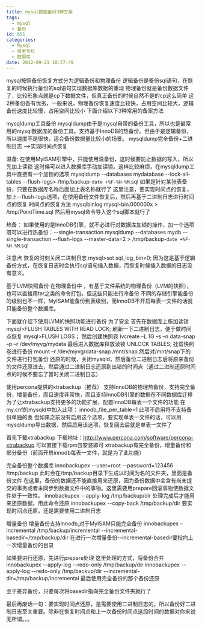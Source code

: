 ```yaml
---
title: mysql数据备份3种方案
tags:
  - mysql
  - 备份
id: 651
categories:
  - Mysql
  - 技术专栏
  - 数据库
date: 2012-09-21 10:57:49
---
```


 mysql按照备份恢复方式分为逻辑备份和物理备份
逻辑备份是备份sql语句，在恢复的时候执行备份的sql语句实现数据库数据的重现
物理备份就是备份数据文件了，比较形象点就是cp下数据文件，但真正备份的时候自然不是的cp这么简单
这2种备份各有优劣，一般来说，物理备份恢复速度比较快，占用空间比较大，逻辑备份速度比较慢，占用空间比较小
下面介绍以下3种常用的备案方法
 <!--more-->
mysqldump工具备份
mysqldump由于是mysql自带的备份工具，所以也是最常用的mysql数据库的备份工具。支持基于InnoDB的热备份。但由于是逻辑备份，所以速度不是很快，适合备份数据量比较小的场景。
mysqldump完全备份+二进制日志 —>实现时间点恢复

温备:
在使用MyISAM引擎中，只能使用温备份，这时候要防止数据的写入，所以先加上读锁
这时候可以进入数据库手动加读锁。这样比较麻烦，在mysqldump工具中直接有一个加锁的选项
mysqldump --databases mydatabase --lock-all-tables --flush-logs> /tmp/backup-`date +%F-%H-%M`.sql
如果是针对某张表备份，只要在数据库名称后面加上表名称就行了
这里注意，要实现时间点的恢复，加上--flush-logs选项，在使用备份文件恢复后，然后再基于二进制日志进行时间点的恢复
时间点的恢复方法
mysqlbinlog mysql-bin.000000x > /tmp/PointTime.sql
然后用mysql命令导入这个sql脚本就行了

热备：
如果使用的是InnoDB引擎，就不必进行对数据库加锁的操作，加一个选项既可以进行热备份：--single-transaction
mysqldump --databases mydb --single-transaction  --flush-logs --master-data=2 > /tmp/backup-`date +%F-%H-%M`.sql

注意点
恢复的时刻关闭二进制日志
mysql>set sql_log_bin=0;
因为这是基于逻辑备份方式，在恢复日志时会执行sql语句插入数据，而恢复时候插入数据的日志没有意义。

基于LVM快照备份
在物理备份中 ，有基于文件系统的物理备份（LVM的快照），也可以直接用tar之类的命令打包。但这些只能进行冷备份
不同的存储引擎能备份的级别也不一样，MyISAM能备份到表级别，而InnoDB不开启每表一文件的话就只能备份整个数据库。

下面就介绍下使用LVM的快照功能进行备份
为了安全 首先在数据库上施加读锁
mysql>FLUSH TABLES WITH READ LOCK;
刷新一下二进制日志，便于做时间点恢复
mysql>FLUSH LOGS；
然后创建快照卷
lvcreate –L 1G –s –n data-snap –p –r /dev/myvg/mydata
最后进入数据库释放读锁
UNLOCK TABLES;
挂载快照卷进行备份
mount –r /dev/myvg/data-snap /mnt/snap
然后对/mnt/snap下的文件进行打包备份
还原的时候，关闭mysqld，然后备份二进制日志后将原来备份的文件还原进去，然后通过二进制日志还原到出错的时间点（通过二进制还原时间点的时候不要忘了暂时关闭二进制日志）

使用percona提供的xtrabackup（推荐）
支持InnoDB的物理热备份，支持完全备份，增量备份，而且速度非常快，而且支持InnoDB引擎的数据在不同数据库迁移
为了让xtrabackup支持更多的功能扩展，配置InnoDB每表一个文件的功能
在my.cnf的mysqld中加入此项： innodb_file_per_table=1
此项不启用将不支持备份单独的表
但如果之前没有启用这个选项，要实现单表一文件的话，可以用mysqldump导出数据，然后启用该选项，恢复回去后就是单表一文件了

首先下载xtrabackup
下载地址：http://www.percona.com/software/percona-xtrabackup
可以直接下载rpm包安装即可
xtrabackup有完全备份，增量备份和部分备份（前面开启innodb每表一文件，就是为了此功能）

完全备份整个数据库
innobackupex --user=root --password=123456 /tmp/backup
此时会在/tmp/backup目录下生成以时间为名的文件夹，里面是备份文件
在这里，备份的数据还不能直接用来还原，因为备份数据中会含有尚未提交的事务或者未同步到数据文件中的事物。这里需要用prepare回滚事物使数据文件处于一致性。
innobackupex --apply-log /tmp/backup/dir
处理完成后才能用来还原数据，用此命令还原
innobackupex --copy-back /tmp/backup/dir
要实现时间点还原，还是需要使用二进制日志

增量备份
增量备份支持Innodb,对于MyISAM只能完全备份
innobackupex –incremental /tmp/backup/incremental --incremental-basedir=/tmp/backup/dir
在进行一次增量备份--incremental-basedir要指向上一次增量备份的目录

如果要进行还原，先进行prepare处理
这里处理的方式，将备份合并
innobackupex --apply-log --redo-only /tmp/backup/dir
innobackupex --apply-log --redo-only /tmp/backup/dir --incremental-dir=/tmp/backup/incremental
最后使用完全备份的那个备份还原

至于差异备份，只要每次将basedir指向完全备份文件夹就行了

最后再废话一句：要实现时间点还原，是需要使用二进制日志的，所以备份好二进制日志至关重要。除非在恢复时间点和上一次备份时间点这段时间的数据对你来说无所谓。。。